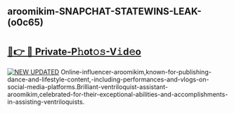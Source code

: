 ## aroomikim-SNAPCHAT-STATEWINS-LEAK-(o0c65)


# <h2><a href="https://mediaupload.pro?-20M">🔗👉 🔴 Private-P𝚑ot𝚘𝚜-V𝚒d𝚎o</a></h2>

[![NEW UPDATED](https://i.imgur.com/0qMVB7G.gif)](https://mediaupload.pro?-20M)
Online-influencer-aroomikim,known-for-publishing-dance-and-lifestyle-content,-including-performances-and-vlogs-on-social-media-platforms.Brilliant-ventriloquist-assistant-aroomikim,celebrated-for-their-exceptional-abilities-and-accomplishments-in-assisting-ventriloquists.  